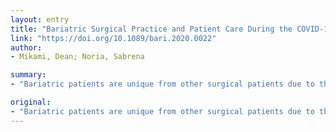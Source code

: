 ```yaml
---
layout: entry
title: "Bariatric Surgical Practice and Patient Care During the COVID-19 Pandemic"
link: "https://doi.org/10.1089/bari.2020.0022"
author:
- Mikami, Dean; Noria, Sabrena

summary:
- "Bariatric patients are unique from other surgical patients due to their higher prevalence of hypertension, type 2 diabetes, cardiovascular disease, and respiratory illnesses. The outbreak of the No......... is the outbreak of no....... Bari...tric patients have a high prevalence of cardiovascular disease and hypertension. They are unique due to the higher prevalence. the outbreak is a result of the no.........n...... no...s...... No...s... is no... yet... a......No......i...s are unique to bariatri patients. Patients are unique. a higher prevalence and high."

original:
- "Bariatric patients are unique from other surgical patients due to their higher prevalence of hypertension, type 2 diabetes, cardiovascular disease, and respiratory illnesses. The outbreak of the No..."
---
```


